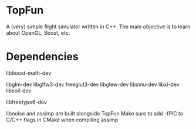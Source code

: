 # TopFun

A (very) simple flight simulator written in C++. The main objective is to learn about OpenGL, Boost, etc.

# Dependencies

libboost-math-dev

libglm-dev
libglfw3-dev
freeglut3-dev
libglew-dev
libxmu-dev
libxi-dev
libsoil-dev

libfreetype6-dev

libnoise and assimp are built alongside TopFun
Make sure to add -fPIC to C/C++ flags in CMake when compiling assimp
